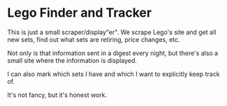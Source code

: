 # Lego Finder and Tracker
This is just a small scraper/display"er". We scrape Lego's site and get all new sets, find out what sets are retiring, price changes, etc.

Not only is that information sent in a digest every night, but there's also a small site where the information is displayed.

I can also mark which sets I have and which I want to explicitly keep track of.

It's not fancy, but it's honest work.
